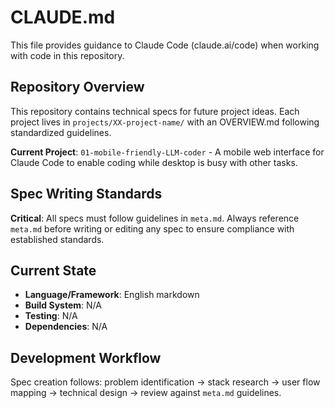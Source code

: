 # CLAUDE.md

This file provides guidance to Claude Code (claude.ai/code) when working with code in this repository.

## Repository Overview

This repository contains technical specs for future project ideas. Each project lives in `projects/XX-project-name/` with an OVERVIEW.md following standardized guidelines.

**Current Project**: `01-mobile-friendly-LLM-coder` - A mobile web interface for Claude Code to enable coding while desktop is busy with other tasks.

## Spec Writing Standards

**Critical**: All specs must follow guidelines in `meta.md`. Always reference `meta.md` before writing or editing any spec to ensure compliance with established standards.

## Current State

- **Language/Framework**: English markdown
- **Build System**: N/A
- **Testing**: N/A
- **Dependencies**: N/A

## Development Workflow

Spec creation follows: problem identification → stack research → user flow mapping → technical design → review against `meta.md` guidelines.

